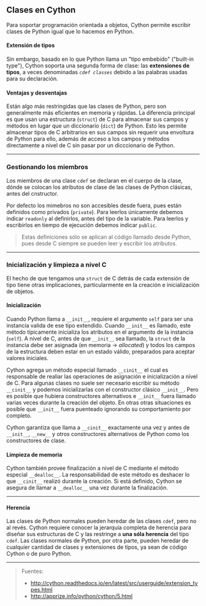 ## Clases en Cython
Para soportar programación orientada a objetos, Cython permite escribir clases de Python igual que lo hacemos en Python.

#### Extensión de tipos
Sin embargo, basado en lo que Python llama un "tipo embebido" ("built-in type"), Cython soporta una segunda forma de clase: las **extensiones de tipos**, a veces denominadas *`cdef classes`* debido a las palabras usadas para su declaración.

#### Ventajas y desventajas
Están algo más restringidas que las clases de Python, pero son generalmente más eficientes en memoria y rápidas. La diferencia principal es que usan una estructura (`struct`) de C para almacenar sus campos y métodos en lugar que un diccionario (`dict`) de Python. Esto les permite almacenar tipos de C arbitrarios en sus campos sin requerir una envoltura de Python para ello, además de acceso a los campos y métodos directamente a nivel de C sin pasar por un dicccionario de Python.

____________________________________________________

### Gestionando los miembros
Los miembros de una clase `cdef` se declaran en el cuerpo de la clase, dónde se colocan los atributos de clase de las clases de Python clásicas, antes del cnstructor.

Por defecto los mimebros no son accesibles desde fuera, pues están definidos como privados (`private`). Para leerlos únicamente debemos indicar `readonly` al definirlos, antes del tipo de la variable. Para leerlos y escribirlos en tiempo de ejecución debemos indicar `public`.

> Estas definiciones sólo se aplican al código llamado desde Python, pues desde C siempre se pueden leer y escribir los atributos.

____________________________________________________

### Inicialización y limpieza a nivel C
El hecho de que tengamos una `struct` de C detrás de cada extensión de tipo tiene otras implicaciones, particularmente en la creación e inicialización de objetos.

#### Inicialización
Cuando Python llama a `__init__`, requiere el argumento `self` para ser una instancia valida de ese tipo extendido. Cuando `__init__` es llamado, este método típicamente inicializa los atributos en el argumento de la instancia (`self`). A nivel de C, antes de que `__init__` sea llamado, la `struct` de la instancia debe ser asignada (en memoria -> *allocated*) y todos los campos de la estructura deben estar en un estado válido, preparados para aceptar valores iniciales.

Cython agrega un método especial llamado `__cinit__` el cual es responsable de realiar las operaciones de asignación e inicialización a nivel de C. Para algunas clases no suele ser necesario escribir su método `__cinit__` y podemos inicializarlas con el constructor clásico `__init__`. Pero es posible que hubiera constructores alternativos e `__init__` fuera llamado varias veces durante la creación del objeto. En otras otras situaciones es posible que `__init__` fuera puenteado ignorando su comportamiento por completo.

Cython garantiza que llama a `__cinit__` exactamente una vez y antes de `__init__`, `__new__` y otros constructores alternativos de Python como los constructores de clase.

#### Limpieza de memoria
Cython también provee finalización a nivel de C mediante el método especial `__dealloc__`. La responsabilidad de este método es deshacer lo que `__cinit__` realizó durante la creación. Si está definido, Cython se asegura de llamar a `__dealloc__` una vez durante la finalización.

____________________________________________________

#### Herencia

Las clases de Python normales pueden heredar de las clases `cdef`, pero no al revés. Cython requiere conocer la jerarquía completa de herencia para diseñar sus estructuras de C y las restringe a **una sóla herencia** del tipo `cdef`. Las clases normales de Python, por otra parte, pueden heredar de cualquier cantidad de clases y extensiones de tipos, ya sean de código Cython o de puro Python.

____________________________________________________

> Fuentes:
> - http://cython.readthedocs.io/en/latest/src/userguide/extension_types.html
> - http://apprize.info/python/cython/5.html